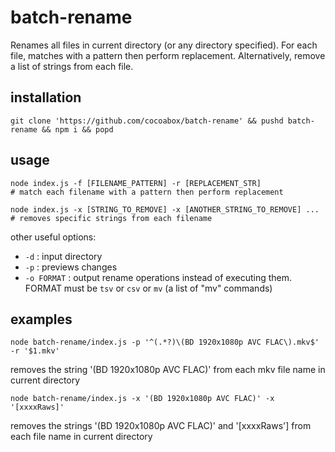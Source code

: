 # batch-rename

Renames all files in current directory (or any directory specified).
For each file, matches with a pattern then perform replacement.
Alternatively, remove a list of strings from each file.

## installation

`git clone 'https://github.com/cocoabox/batch-rename' && pushd batch-rename && npm i && popd`

## usage

```
node index.js -f [FILENAME_PATTERN] -r [REPLACEMENT_STR] 
# match each filename with a pattern then perform replacement

node index.js -x [STRING_TO_REMOVE] -x [ANOTHER_STRING_TO_REMOVE] ...
# removes specific strings from each filename
```

other useful options:

- `-d` : input directory
- `-p` : previews changes
- `-o FORMAT` : output rename operations instead of executing them. FORMAT must be `tsv` or `csv` or `mv` (a list of "mv" commands)

## examples

```
node batch-rename/index.js -p '^(.*?)\(BD 1920x1080p AVC FLAC\).mkv$' -r '$1.mkv'
```

removes the string '(BD 1920x1080p AVC FLAC)' from each mkv file name in current directory


```
node batch-rename/index.js -x '(BD 1920x1080p AVC FLAC)' -x '[xxxxRaws]'
```

removes the strings '(BD 1920x1080p AVC FLAC)' and '[xxxxRaws'] from each file name in current directory

